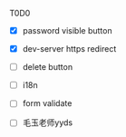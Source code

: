 
T0D0
- [x] password visible button
- [x] dev-server https redirect
- [ ] delete button

- [ ] i18n
- [ ] form validate
- [ ] 毛玉老师yyds